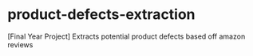 # product-defects-extraction
[Final Year Project] Extracts potential product defects based off amazon reviews
